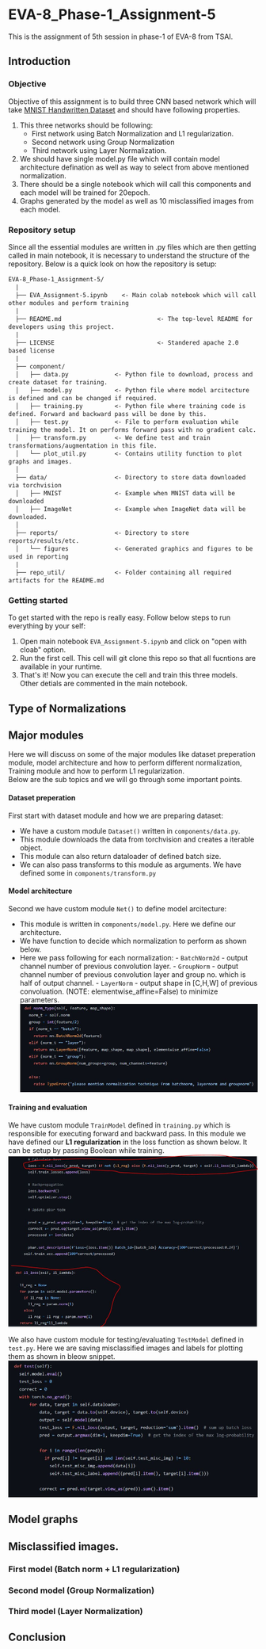 # EVA-8_Phase-1_Assignment-5
This is the assignment of 5th session in phase-1 of EVA-8 from TSAI.

## Introduction

### Objective
Objective of this assignment is to build three CNN based network which will take [MNIST Handwritten Dataset](<http://yann.lecun.com/exdb/mnist/>) and should have following properties.
1. This three networks should be following:
    - First network using Batch Normalization and L1 regularization.
    - Second network using Group Normalization
    - Third network using Layer Normalization.
2. We should have single model.py file which will contain model architecture defination as well as way to select from above mentioned normalization.
3. There should be a single notebook which will call this components and each model will be trained for 20epoch.
4. Graphs generated by the model as well as 10 misclassified images from each model.

### Repository setup
Since all the essential modules are written in .py files which are then getting called in main notebook, it is necessary to understand the structure of the repository.
Below is a quick look on how the repository is setup:
<br>
```
EVA-8_Phase-1_Assignment-5/
  |
  ├── EVA_Assignment-5.ipynb    <- Main colab notebook which will call other modules and perform training
  |
  ├── README.md                           <- The top-level README for developers using this project.
  |
  ├── LICENSE                             <- Standered apache 2.0 based license
  |
  ├── component/
  │   ├── data.py             <- Python file to download, process and create dataset for training.
  │   ├── model.py            <- Python file where model arcitecture is defined and can be changed if required.
  │   ├── training.py         <- Python file where training code is defined. Forward and backward pass will be done by this.
  │   ├── test.py             <- File to perform evaluation while training the model. It on performs forward pass with no gradient calc.
  │   ├── transform.py        <- We define test and train transformations/augmentation in this file.
  │   └── plot_util.py        <- Contains utility function to plot graphs and images.
  │
  ├── data/                   <- Directory to store data downloaded via torchvision
  │   ├── MNIST               <- Example when MNIST data will be downloaded
  │   ├── ImageNet            <- Example when ImageNet data will be downloaded.
  │
  ├── reports/                <- Directory to store reports/results/etc.
  │   └── figures             <- Generated graphics and figures to be used in reporting
  |
  ├── repo_util/              <- Folder containing all required artifacts for the README.md
```
### Getting started
To get started with the repo is really easy. Follow below steps to run everything by your self:
1. Open main notebook `EVA_Assignment-5.ipynb` and click on "open with cloab" option.
2. Run the first cell. This cell will git clone this repo so that all fucntions are available in your runtime.
3. That's it! Now you can execute the cell and train this three models. Other detials are commented in the main notebook.

## Type of Normalizations

## Major modules
Here we will discuss on some of the major modules like dataset preperation module, model architecture and how to perform different normalization, Training module and how to perform L1 regularization.
<br>
Below are the sub topics and we will go through some important points.
#### Dataset preperation
First start with dataset module and how we are preparing dataset:
- We have a custom module `Dataset()` written in `components/data.py`. 
- This module downloads the data from torchvision and creates a iterable object.
- This module can also return dataloader of defined batch size.
- We can also pass transforms to this module as arguments. We have defined some in `components/transform.py`

#### Model architecture
Second we have custom module `Net()` to define model arcitecture:
- This module is written in `components/model.py`. Here we define our architecture.
- We have function to decide which normalization to perform as shown below. 
- Here we pass following for each normalization:
        - `BatchNorm2d` - output channel number of previous convolution layer.
        - `GroupNorm` - output channel number of previous convolution layer and group no. which is half of output channel.
        - `LayerNorm` - output shape in [C,H,W] of previous convoluation. (NOTE: elementwise_affine=False) to minimize parameters.
 ![Alt text](repo_util/model_snippet.JPG?raw=true "snippet")
#### Training and evaluation
We have custom module `TrainModel` defined in `training.py` which is responsible for executing forward and backward pass. In this module we have defined our **L1 regularization** in the loss function as shown below. It can be setup by passing Boolean while training.
![Alt text](repo_util/train_snippet.JPG?raw=true "snippet")

We also have custom module for testing/evaluating `TestModel` defined in `test.py`. Here we are saving misclassified images and labels for plotting them as shown in bleow snippet.
![Alt text](repo_util/test_snippet.JPG?raw=true "snippet")

## Model graphs

## Misclassified images.
### First model (Batch norm + L1 regularization)
### Second model (Group Normalization)
### Third model (Layer Normalization)
## Conclusion
